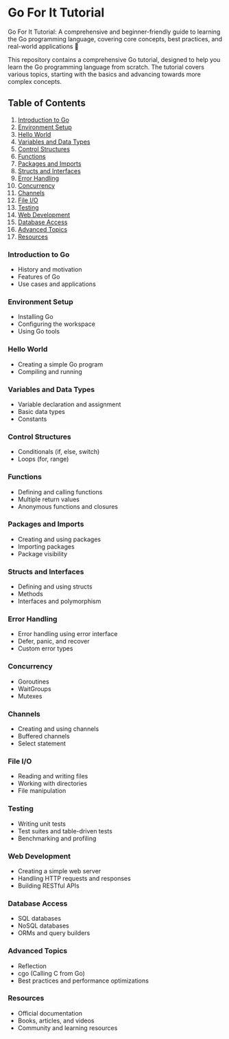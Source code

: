# Go For It Tutorial
Go For It Tutorial: A comprehensive and beginner-friendly guide to learning the Go programming language, covering core concepts, best practices, and real-world applications 🧡

This repository contains a comprehensive Go tutorial, designed to help you learn the Go programming language from scratch. The tutorial covers various topics, starting with the basics and advancing towards more complex concepts.
## Table of Contents

1. [Introduction to Go](https://github.com/nagstler/Go-For-It-Tutorial#introduction-to-go)
2. [Environment Setup](https://github.com/nagstler/Go-For-It-Tutorial#environment-setup)
3. [Hello World](https://github.com/nagstler/Go-For-It-Tutorial#hello-world)
4. [Variables and Data Types](https://github.com/nagstler/Go-For-It-Tutorial#variables-and-data-types)
5. [Control Structures](https://github.com/nagstler/Go-For-It-Tutorial#control-structures)
6. [Functions](https://github.com/nagstler/Go-For-It-Tutorial#functions)
7. [Packages and Imports](https://github.com/nagstler/Go-For-It-Tutorial#packages-and-imports)
8. [Structs and Interfaces](https://github.com/nagstler/Go-For-It-Tutorial#structs-and-interfaces)
9. [Error Handling](https://github.com/nagstler/Go-For-It-Tutorial#error-handling)
10. [Concurrency](https://github.com/nagstler/Go-For-It-Tutorial#concurrency)
11. [Channels](https://github.com/nagstler/Go-For-It-Tutorial#channels)
12. [File I/O](https://github.com/nagstler/Go-For-It-Tutorial#file-io)
13. [Testing](https://github.com/nagstler/Go-For-It-Tutorial#testing)
14. [Web Development](https://github.com/nagstler/Go-For-It-Tutorial#web-development)
15. [Database Access](https://github.com/nagstler/Go-For-It-Tutorial#database-access)
16. [Advanced Topics](https://github.com/nagstler/Go-For-It-Tutorial#advanced-topics)
17. [Resources](https://github.com/nagstler/Go-For-It-Tutorial#resources)

### Introduction to Go
- History and motivation
- Features of Go
- Use cases and applications
### Environment Setup
- Installing Go
- Configuring the workspace
- Using Go tools
### Hello World
- Creating a simple Go program
- Compiling and running
### Variables and Data Types
- Variable declaration and assignment
- Basic data types
- Constants
### Control Structures
- Conditionals (if, else, switch)
- Loops (for, range)
### Functions
- Defining and calling functions
- Multiple return values
- Anonymous functions and closures
### Packages and Imports
- Creating and using packages
- Importing packages
- Package visibility
### Structs and Interfaces
- Defining and using structs
- Methods
- Interfaces and polymorphism
### Error Handling
- Error handling using error interface
- Defer, panic, and recover
- Custom error types
### Concurrency
- Goroutines
- WaitGroups
- Mutexes
### Channels
- Creating and using channels
- Buffered channels
- Select statement
### File I/O
- Reading and writing files
- Working with directories
- File manipulation
### Testing
- Writing unit tests
- Test suites and table-driven tests
- Benchmarking and profiling
### Web Development
- Creating a simple web server
- Handling HTTP requests and responses
- Building RESTful APIs
### Database Access
- SQL databases
- NoSQL databases
- ORMs and query builders
### Advanced Topics
- Reflection
- cgo (Calling C from Go)
- Best practices and performance optimizations
### Resources
- Official documentation
- Books, articles, and videos
- Community and learning resources
